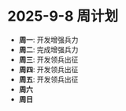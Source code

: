 # 2025-9-8 周计划
- **周一**: 开发增强兵力
- **周二**: 完成增强兵力
- **周三**: 开发领兵出征
- **周四**: 开发领兵出征
- **周五**: 开发领兵出征
- **周六**
- **周日**
